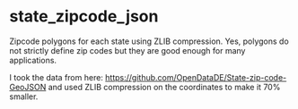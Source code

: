 # state_zipcode_json

Zipcode polygons for each state using ZLIB compression. Yes, polygons do not strictly define zip codes but they are good enough for many applications.

I took the data from here: https://github.com/OpenDataDE/State-zip-code-GeoJSON and used ZLIB compression on the coordinates to make it 70% smaller.
